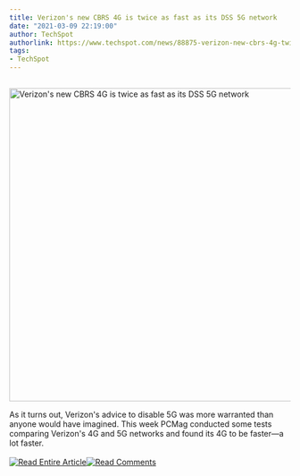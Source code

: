 ```yaml
---
title: Verizon's new CBRS 4G is twice as fast as its DSS 5G network
date: "2021-03-09 22:19:00"
author: TechSpot
authorlink: https://www.techspot.com/news/88875-verizon-new-cbrs-4g-twice-fast-dss-5g.html
tags:
- TechSpot
---
```

<a href="https://www.techspot.com/news/88875-verizon-new-cbrs-4g-twice-fast-dss-5g.html" target="_blank"><img src="https://static.techspot.com/images2/news/ts3_thumbs/2021/03/2021-03-09-ts3_thumbs-d36.jpg" width="800" height="560" style="padding: 15px 0" title="Verizon's new CBRS 4G is twice as fast as its DSS 5G network" /></a><br />As it turns out, Verizon's advice to disable 5G was more warranted than anyone would have imagined. This week PCMag conducted some tests comparing Verizon's 4G and 5G networks and found its 4G to be faster—a lot faster.<br /><br /><a href="https://www.techspot.com/news/88875-verizon-new-cbrs-4g-twice-fast-dss-5g.html"><img src="https://static.techspot.com/images/rss/rss_buttons_01.png" border="0" alt="Read Entire Article" /></a><a href="https://www.techspot.com/news/88875-verizon-new-cbrs-4g-twice-fast-dss-5g.html#comments"><img src="https://static.techspot.com/images/rss/rss_buttons_02.png" border="0" alt="Read Comments" /></a><br /><br />